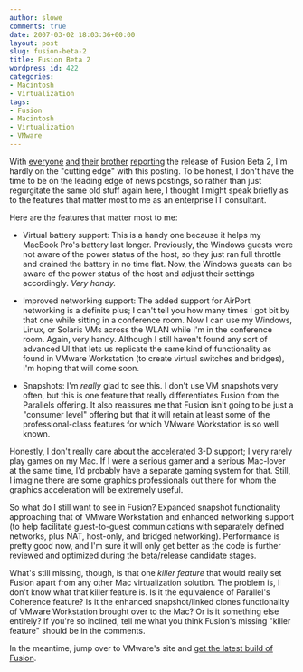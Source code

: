 ```yaml
---
author: slowe
comments: true
date: 2007-03-02 18:03:36+00:00
layout: post
slug: fusion-beta-2
title: Fusion Beta 2
wordpress_id: 422
categories:
- Macintosh
- Virtualization
tags:
- Fusion
- Macintosh
- Virtualization
- VMware
---
```


With [everyone](http://www.powerpage.org/2007/03/vmware_releases_beta_2_of_fusion.html) [and](http://blogs.vmware.com/vmtn/2007/03/drumroll_please.html) [their](http://tarrysingh.blogspot.com/2007/03/vmware-fusion-beta-2-rolls-out-with.html) [brother](http://www.virtualizationdaily.com/archives/125_vmware-fusion-for-mac-os-x-beta-2-released.html) [reporting](http://www.tuaw.com/2007/03/02/vmware-fusion-beta-2-with-experimental-3d-graphics/) the release of Fusion Beta 2, I'm hardly on the "cutting edge" with this posting. To be honest, I don't have the time to be on the leading edge of news postings, so rather than just regurgitate the same old stuff again here, I thought I might speak briefly as to the features that matter most to me as an enterprise IT consultant.

Here are the features that matter most to me:

* Virtual battery support: This is a handy one because it helps my MacBook Pro's battery last longer. Previously, the Windows guests were not aware of the power status of the host, so they just ran full throttle and drained the battery in no time flat. Now, the Windows guests can be aware of the power status of the host and adjust their settings accordingly. _Very handy._

* Improved networking support: The added support for AirPort networking is a definite plus; I can't tell you how many times I got bit by that one while sitting in a conference room. Now I can use my Windows, Linux, or Solaris VMs across the WLAN while I'm in the conference room. Again, very handy. Although I still haven't found any sort of advanced UI that lets us replicate the same kind of functionality as found in VMware Workstation (to create virtual switches and bridges), I'm hoping that will come soon.

* Snapshots: I'm _really_ glad to see this. I don't use VM snapshots very often, but this is one feature that really differentiates Fusion from the Parallels offering. It also reassures me that Fusion isn't going to be just a "consumer level" offering but that it will retain at least some of the professional-class features for which VMware Workstation is so well known.

Honestly, I don't really care about the accelerated 3-D support; I very rarely play games on my Mac. If I were a serious gamer and a serious Mac-lover at the same time, I'd probably have a separate gaming system for that. Still, I imagine there are some graphics professionals out there for whom the graphics acceleration will be extremely useful.

So what do I still want to see in Fusion? Expanded snapshot functionality approaching that of VMware Workstation and enhanced networking support (to help facilitate guest-to-guest communications with separately defined networks, plus NAT, host-only, and bridged networking). Performance is pretty good now, and I'm sure it will only get better as the code is further reviewed and optimized during the beta/release candidate stages.

What's still missing, though, is that one _killer feature_ that would really set Fusion apart from any other Mac virtualization solution. The problem is, I don't know what that killer feature is. Is it the equivalence of Parallel's Coherence feature? Is it the enhanced snapshot/linked clones functionality of VMware Workstation brought over to the Mac? Or is it something else entirely? If you're so inclined, tell me what you think Fusion's missing "killer feature" should be in the comments.

In the meantime, jump over to VMware's site and [get the latest build of Fusion](http://www.vmware.com/products/beta/fusion/).
